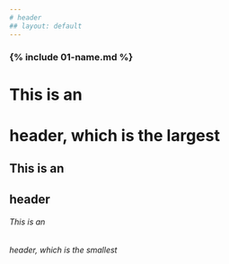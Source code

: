 ```yaml
---
# header
## layout: default
---
```


### {% include 01-name.md %}

# This is an <h1> header, which is the largest
## This is an <h2> header
###### This is an <h6> header, which is the smallest
